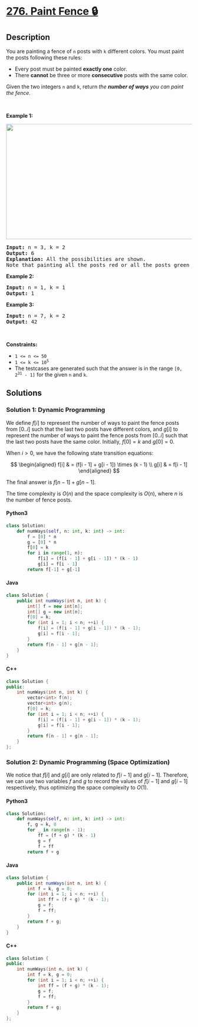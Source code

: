 # [276. Paint Fence 🔒](https://leetcode.com/problems/paint-fence)

## Description

<!-- description:start -->

<p>You are painting a fence of <code>n</code> posts with <code>k</code> different colors. You must paint the posts following these rules:</p>

<ul>
	<li>Every post must be painted <strong>exactly one</strong> color.</li>
	<li>There <strong>cannot</strong> be three or more <strong>consecutive</strong> posts with the same color.</li>
</ul>

<p>Given the two integers <code>n</code> and <code>k</code>, return <em>the <strong>number of ways</strong> you can paint the fence</em>.</p>

<p>&nbsp;</p>
<p><strong class="example">Example 1:</strong></p>
<img alt="" src="https://fastly.jsdelivr.net/gh/doocs/leetcode@main/solution/0200-0299/0276.Paint%20Fence/images/paintfenceex1.png" style="width: 507px; height: 313px;" />
<pre>
<strong>Input:</strong> n = 3, k = 2
<strong>Output:</strong> 6
<strong>Explanation: </strong>All the possibilities are shown.
Note that painting all the posts red or all the posts green is invalid because there cannot be three posts in a row with the same color.
</pre>

<p><strong class="example">Example 2:</strong></p>

<pre>
<strong>Input:</strong> n = 1, k = 1
<strong>Output:</strong> 1
</pre>

<p><strong class="example">Example 3:</strong></p>

<pre>
<strong>Input:</strong> n = 7, k = 2
<strong>Output:</strong> 42
</pre>

<p>&nbsp;</p>
<p><strong>Constraints:</strong></p>

<ul>
	<li><code>1 &lt;= n &lt;= 50</code></li>
	<li><code>1 &lt;= k &lt;= 10<sup>5</sup></code></li>
	<li>The testcases are generated such that the answer is in the range <code>[0, 2<sup>31</sup> - 1]</code> for the given <code>n</code> and <code>k</code>.</li>
</ul>

<!-- description:end -->

## Solutions

<!-- solution:start -->

### Solution 1: Dynamic Programming

We define $f[i]$ to represent the number of ways to paint the fence posts from $[0..i]$ such that the last two posts have different colors, and $g[i]$ to represent the number of ways to paint the fence posts from $[0..i]$ such that the last two posts have the same color. Initially, $f[0] = k$ and $g[0] = 0$.

When $i > 0$, we have the following state transition equations:

$$
\begin{aligned}
f[i] & = (f[i - 1] + g[i - 1]) \times (k - 1) \\
g[i] & = f[i - 1]
\end{aligned}
$$

The final answer is $f[n - 1] + g[n - 1]$.

The time complexity is $O(n)$ and the space complexity is $O(n)$, where $n$ is the number of fence posts.

#### Python3

```python
class Solution:
    def numWays(self, n: int, k: int) -> int:
        f = [0] * n
        g = [0] * n
        f[0] = k
        for i in range(1, n):
            f[i] = (f[i - 1] + g[i - 1]) * (k - 1)
            g[i] = f[i - 1]
        return f[-1] + g[-1]
```

#### Java

```java
class Solution {
    public int numWays(int n, int k) {
        int[] f = new int[n];
        int[] g = new int[n];
        f[0] = k;
        for (int i = 1; i < n; ++i) {
            f[i] = (f[i - 1] + g[i - 1]) * (k - 1);
            g[i] = f[i - 1];
        }
        return f[n - 1] + g[n - 1];
    }
}
```

#### C++

```cpp
class Solution {
public:
    int numWays(int n, int k) {
        vector<int> f(n);
        vector<int> g(n);
        f[0] = k;
        for (int i = 1; i < n; ++i) {
            f[i] = (f[i - 1] + g[i - 1]) * (k - 1);
            g[i] = f[i - 1];
        }
        return f[n - 1] + g[n - 1];
    }
};
```
### Solution 2: Dynamic Programming (Space Optimization)

We notice that $f[i]$ and $g[i]$ are only related to $f[i - 1]$ and $g[i - 1]$. Therefore, we can use two variables $f$ and $g$ to record the values of $f[i - 1]$ and $g[i - 1]$ respectively, thus optimizing the space complexity to $O(1)$.

#### Python3

```python
class Solution:
    def numWays(self, n: int, k: int) -> int:
        f, g = k, 0
        for _ in range(n - 1):
            ff = (f + g) * (k - 1)
            g = f
            f = ff
        return f + g
```

#### Java

```java
class Solution {
    public int numWays(int n, int k) {
        int f = k, g = 0;
        for (int i = 1; i < n; ++i) {
            int ff = (f + g) * (k - 1);
            g = f;
            f = ff;
        }
        return f + g;
    }
}
```

#### C++

```cpp
class Solution {
public:
    int numWays(int n, int k) {
        int f = k, g = 0;
        for (int i = 1; i < n; ++i) {
            int ff = (f + g) * (k - 1);
            g = f;
            f = ff;
        }
        return f + g;
    }
};
```
<!-- solution:end -->

<!-- problem:end -->